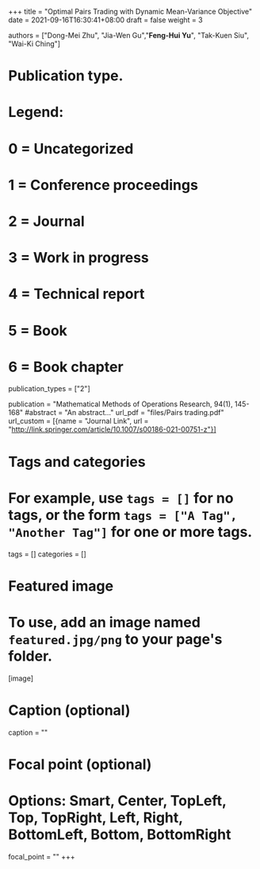 +++
title = "Optimal Pairs Trading with Dynamic Mean-Variance Objective"
date = 2021-09-16T16:30:41+08:00
draft = false
weight = 3

authors = ["Dong-Mei Zhu", "Jia-Wen Gu","**Feng-Hui Yu**",  "Tak-Kuen Siu", "Wai-Ki Ching"]

# Publication type.
# Legend:
# 0 = Uncategorized
# 1 = Conference proceedings
# 2 = Journal
# 3 = Work in progress
# 4 = Technical report
# 5 = Book
# 6 = Book chapter
publication_types = ["2"]

publication = "Mathematical Methods of Operations Research, 94(1), 145-168"
#abstract = "An abstract..."
url_pdf = "files/Pairs trading.pdf"
url_custom = [{name = "Journal Link", url = "http://link.springer.com/article/10.1007/s00186-021-00751-z"}]

# Tags and categories
# For example, use `tags = []` for no tags, or the form `tags = ["A Tag", "Another Tag"]` for one or more tags.
tags = []
categories = []

# Featured image
# To use, add an image named `featured.jpg/png` to your page's folder. 
[image]
  # Caption (optional)
  caption = ""

  # Focal point (optional)
  # Options: Smart, Center, TopLeft, Top, TopRight, Left, Right, BottomLeft, Bottom, BottomRight
  focal_point = ""
+++
